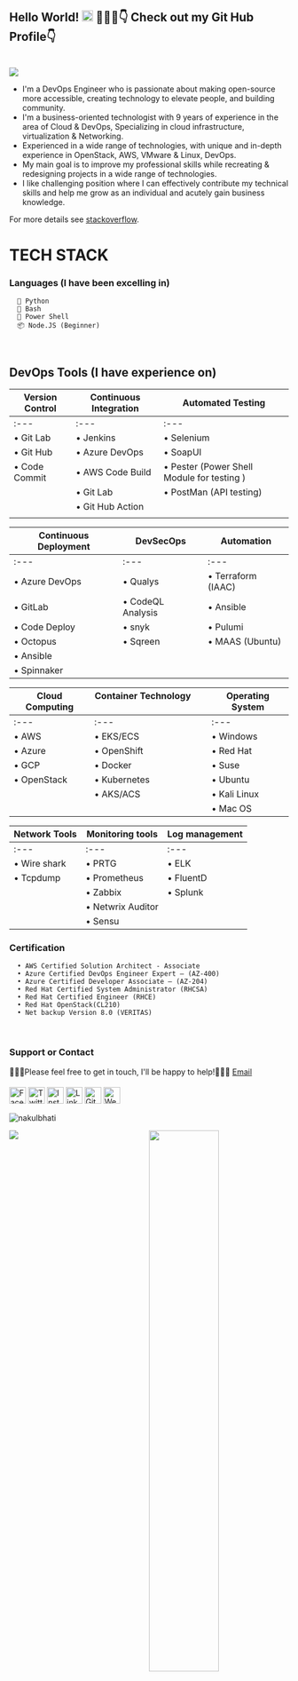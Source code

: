 ## Hello World! <img src="https://raw.githubusercontent.com/nakulbhati/nakulbhati/master/contain/Hi.gif" width="20px"> 💁🏻‍♂️👇 Check out my Git Hub Profile👇</h2>
<br/>
<img src="https://raw.githubusercontent.com/nakulbhati/nakulbhati/master/contain/nakulbhati.png"></h2>
<br/>

- I'm a DevOps Engineer who is passionate about making open-source more accessible, creating technology to elevate people, and building community. 
- I'm a business-oriented technologist with 9 years of experience in the area of Cloud & DevOps, Specializing in cloud infrastructure, virtualization & Networking.
- Experienced in a wide range of technologies, with unique and in-depth experience in OpenStack, AWS, VMware & Linux, DevOps.
- My main goal is to improve my professional skills while recreating & redesigning projects in a wide range of technologies.
- I like challenging position where I can effectively contribute my technical skills and help me grow as an individual and acutely gain business knowledge.


For more details see [stackoverflow](https://stackoverflow.com/story/nakulsinghbhati).

# TECH STACK
  ###  Languages (I have been excelling in)
  
      🐍 Python
      🤖 Bash
      🦾 Power Shell
      📦 Node.JS (Beginner)
      
<br/>

 ## DevOps Tools (I have experience on)
             
| Version Control                | Continuous Integration               | Automated Testing                          |
|--------------------------------|--------------------------------------|--------------------------------------------|
| :---                           | :---                                 | :---                                       |
| • Git Lab                      | • Jenkins                            | • Selenium                                 |
| • Git Hub                      | • Azure DevOps                       | • SoapUI                                   |
| • Code Commit                  | • AWS Code Build                     | • Pester (Power Shell Module for testing ) |
|                                | • Git Lab                            | • PostMan (API testing)                    |
|                                | • Git Hub Action                     |                                            |
|                                |                                      |                                            | 
       
     
| Continuous Deployment          | DevSecOps                            | Automation                                 |
|--------------------------------|--------------------------------------|--------------------------------------------|
| :---                           | :---                                 | :---                                       |
| • Azure DevOps                 | • Qualys                             | • Terraform (IAAC)                         |
| • GitLab                       | • CodeQL Analysis                    | • Ansible                                  |
| • Code Deploy                  | • snyk                               | • Pulumi                                   |
| • Octopus                      | • Sqreen                             | • MAAS (Ubuntu)                            |
| • Ansible                      |                                      |                                            |
| • Spinnaker                    |                                      |                                            |
      
      
| Cloud Computing                | Container Technology &emsp; &emsp;   | Operating System                           |
|--------------------------------|--------------------------------------|--------------------------------------------|
| :---                           | :---                                 | :---                                       |
| • AWS                          | • EKS/ECS                            | • Windows                                  |
| • Azure                        | • OpenShift                          | • Red Hat                                  |
| • GCP                          | • Docker                             | • Suse                                     |
| • OpenStack                    | • Kubernetes                         | • Ubuntu                                   |
|                                | • AKS/ACS                            | • Kali Linux                               |
|                                |                                      | • Mac OS                                   |
                                                                                                                      
                                                                                                                      
                                                                                                                      
                                                          
| Network Tools                  | Monitoring tools                     | Log management                             | 
|--------------------------------|--------------------------------------|--------------------------------------------|
|:---                            |:---                                  |:---                                        |
| • Wire shark                   | • PRTG                               | • ELK                                      |
| • Tcpdump                      | • Prometheus                         | • FluentD                                  |
|                                | • Zabbix                             | • Splunk                                   |
|                                | • Netwrix Auditor                    |                                            |
|                                | • Sensu                              |                                            |  
      
      
      
### Certification 
      • AWS Certified Solution Architect - Associate
      • Azure Certified DevOps Engineer Expert – (AZ-400) 
      • Azure Certified Developer Associate – (AZ-204)
      • Red Hat Certified System Administrator (RHCSA)
      • Red Hat Certified Engineer (RHCE)
      • Red Hat OpenStack(CL210)
      • Net backup Version 8.0 (VERITAS)

<br/>

### Support or Contact

👨🏻‍💻Please feel free to get in touch, I'll be happy to help!💁🏻‍♂️ [Email](nakul.bhati@yahoo.in)

####

<a href="https://github.com/nakulbhati" target="_blank"><img src="https://raw.githubusercontent.com/nakulbhati/nakulbhati/master/contain/fb.png" alt="Facebook" width="30"></a>
<a href="https://twitter.com/local__tourist" target="_blank"><img src="https://raw.githubusercontent.com/nakulbhati/nakulbhati/master/contain/tw.png" alt="Twitter" width="30"></a>
<a href="https://www.instagram.com/local__tourist/" target="_blank"><img src="https://raw.githubusercontent.com/nakulbhati/nakulbhati/master/contain/ig.png" alt="Instagram" width="30"></a>
<a href="https://www.linkedin.com/in/kunwar-nakul-singh-bhati/" target="_blank"><img src="https://raw.githubusercontent.com/nakulbhati/nakulbhati/master/contain/in.png" alt="LinkedIn" width="30"></a>
<a href="https://github.com/nakulbhati" target="_blank"><img src="https://raw.githubusercontent.com/nakulbhati/nakulbhati/master/contain/git.png" alt="GitHub" width="30"></a>
<a href="https://github.com/nakulbhati" target="_blank"><img src="https://raw.githubusercontent.com/nakulbhati/nakulbhati/master/contain/www.png" alt="Website" width="30"></a>

<p align="left"> <img src="https://komarev.com/ghpvc/?username=nakulbhati&color=brightgreen" alt="nakulbhati" /> </p>
<p align="left"><img width="50%" src="https://github-readme-stats.vercel.app/api?username=nakulbhati&show_icons=true&theme=monokai&count_private=true" <p align="right"><img src="https://github-readme-stats.vercel.app/api/top-langs/?username=nakulbhati&theme=merko&layout=compact&hide_langs_below=1" /></p>
